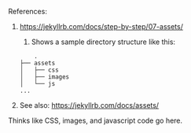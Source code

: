 
References:

1. https://jekyllrb.com/docs/step-by-step/07-assets/
    1. Shows a sample directory structure like this:

    ```
        .
    ├── assets
    │   ├── css
    │   ├── images
    │   └── js
    ...
    ```

1. See also: https://jekyllrb.com/docs/assets/

Thinks like CSS, images, and javascript code go here.